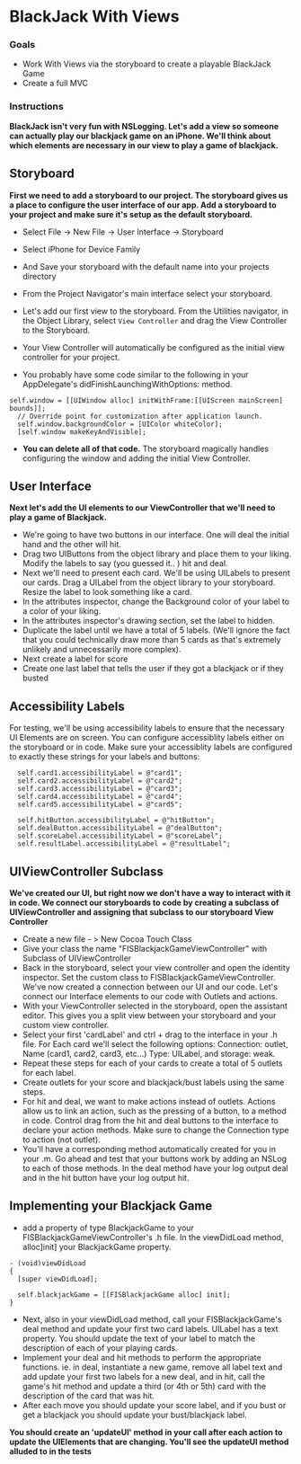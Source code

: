 

BlackJack With Views 
=======

### Goals 
- Work With Views via the storyboard to create a playable BlackJack Game 
- Create a full MVC 

### Instructions 

**BlackJack isn't very fun with NSLogging.  Let's add a view so someone can actually play our blackjack game on an iPhone. We'll think about which elements are necessary in our view to play a game of blackjack.**  

## Storyboard

**First we need to add a storyboard to our project.  The storyboard gives us a place to configure the user interface of our app.  Add a storyboard to your project and make sure it's setup as the default storyboard.**  

  - Select File -> New File -> User Interface -> Storyboard
  - Select iPhone for Device Family 
  - And Save your storyboard with the default name into your projects directory 
  - From the Project Navigator's main interface select your storyboard.  
  - Let's add our first view to the storyboard.  From the Utilities navigator, in the Object Library, select `View Controller` and drag the View Controller to the Storyboard. 
  - Your View Controller will automatically be configured as the initial view controller for your project. 
  

  - You probably have some code similar to the following in your AppDelegate's didFinishLaunchingWithOptions: method. 

  ```objc
  self.window = [[UIWindow alloc] initWithFrame:[[UIScreen mainScreen] bounds]];
    // Override point for customization after application launch.
    self.window.backgroundColor = [UIColor whiteColor];
    [self.window makeKeyAndVisible];
  ```

  -  **You can delete all of that code.**  The storyboard magically handles configuring the window and adding the initial View Controller.  

  ## User Interface 

  **Next let's add the UI elements to our ViewController that we'll need to play a game of Blackjack.**  

  - We're going to have two buttons in our interface.  One will deal the initial hand and the other will hit.  
  - Drag two UIButtons from the object library and place them to your liking.  Modify the labels to say (you guessed it.. ) hit and deal. 
  - Next we'll need to present each card.  We'll be using UILabels to present our cards. Drag a UILabel from the object library to your storyboard.  Resize the label to look something like a card. 
  - In the attributes inspector, change the Background color of your label to a color of your liking. 
  - In the attributes inspector's drawing section, set the label to hidden.   
  - Duplicate the label until we have a total of 5 labels.  (We'll ignore the fact that you could technically draw more than 5 cards as that's extremely unlikely and unnecessarily more complex).  
  - Next create a label for score 
  -  Create one last label that tells the user if they got a blackjack or if they busted


  ## Accessibility Labels 

  For testing, we'll be using accessibility labels to ensure that the necessary UI Elements are on screen. You can configure accessiblity labels either on the storyboard or in code.  Make sure your accessiblity labels are configured to exactly these strings for your labels and buttons: 

  ```objc
    self.card1.accessibilityLabel = @"card1";
    self.card2.accessibilityLabel = @"card2";
    self.card3.accessibilityLabel = @"card3";
    self.card4.accessibilityLabel = @"card4";
    self.card5.accessibilityLabel = @"card5";

    self.hitButton.accessibilityLabel = @"hitButton";
    self.dealButton.accessibilityLabel = @"dealButton";
    self.scoreLabel.accessibilityLabel = @"scoreLabel";
    self.resultLabel.accessibilityLabel = @"resultLabel"; 

  ```

  
  ## UIViewController Subclass 

  **We've created our UI, but right now we don't have a way to interact with it in code.  We connect our storyboards to code by creating a subclass of UIViewController and assigning that subclass to our storyboard View Controller**

  - Create a new file - > New Cocoa Touch Class
  - Give your class the name "FISBlackjackGameViewController" with Subclass of UIViewController 
  - Back in the storyboard, select your view controller and open the identity inspector.  Set the custom class to FISBlackjackGameViewController.  We've now created a connection between our UI and our code.  Let's connect our Interface elements to our code with Outlets and actions.  
  - With your ViewController selected in the storyboard, open the assistant editor.  This gives you a split view between your storyboard and your custom view controller. 
  - Select your first 'cardLabel' and ctrl + drag to the interface in your .h file.  For Each card we'll select the following options: Connection: outlet, Name (card1, card2, card3, etc...) Type: UILabel, and storage: weak.  
  -  Repeat these steps for each of your cards to create a total of 5 outlets for each label. 
  - Create outlets for your score and blackjack/bust labels using the same steps.  
  -  For hit and deal, we want to make actions instead of outlets.  Actions allow us to link an action, such as the pressing of a button, to a method in code.  Control drag from the hit and deal buttons to the interface to declare your action methods.  Make sure to change the Connection type to action (not outlet). 
  -  You'll have a corresponding method automatically created for you in your .m.  Go ahead and test that your buttons work by adding an NSLog to each of those methods.  In the deal method have your log output deal and in the hit button have your log output hit. 

  ## Implementing your Blackjack Game 

  - add a property of type BlackjackGame to your FISBlackjackGameViewController's .h file. In the viewDidLoad method,  alloc]init] your BlackjackGame property.

  ```objc
  - (void)viewDidLoad
  {
    [super viewDidLoad];
    
    self.blackjackGame = [[FISBlackjackGame alloc] init];
  }
```

  - Next, also in your viewDidLoad method, call your FISBlackjackGame's deal method and update your first two card labels.  UILabel has a text property.  You should update the text of your label to match the description of each of your playing cards.  
  - Implement your deal and hit methods to perform the appropriate functions. ie. in deal, instantiate a new game, remove all label text and add update your first two labels for a new deal, and in hit, call the game's hit method and update a third (or 4th or 5th) card with the description of the card that was hit.  
  - After each move you should update your score label, and if you bust or get a blackjack you should update your bust/blackjack label.  

  **You should create an 'updateUI' method in your  call after each action to update the UIElements that are changing. You'll see the updateUI method alluded to in the tests**      






